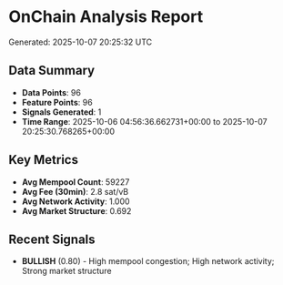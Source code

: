 # OnChain Analysis Report
Generated: 2025-10-07 20:25:32 UTC

## Data Summary
- **Data Points**: 96
- **Feature Points**: 96
- **Signals Generated**: 1
- **Time Range**: 2025-10-06 04:56:36.662731+00:00 to 2025-10-07 20:25:30.768265+00:00

## Key Metrics
- **Avg Mempool Count**: 59227
- **Avg Fee (30min)**: 2.8 sat/vB
- **Avg Network Activity**: 1.000
- **Avg Market Structure**: 0.692

## Recent Signals
- **BULLISH** (0.80) - High mempool congestion; High network activity; Strong market structure

